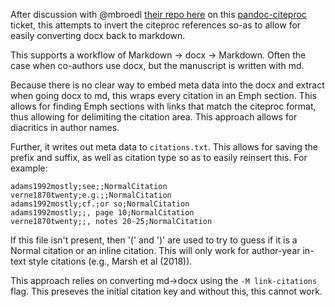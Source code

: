 After discussion with @mbroedl [their repo here](https://github.com/mbroedl/invert-pandoc-docx) on this [pandoc-citeproc](https://github.com/jgm/pandoc-citeproc/issues/323) ticket, this attempts to invert the citeproc references so-as to allow for easily converting docx back to markdown.

This supports a workflow of Markdown -> docx -> Markdown. Often the case when co-authors use docx, but the manuscript is written with md.

Because there is no clear way to embed meta data into the docx and extract when going docx to md, this wraps every citation in an Emph section. This allows for finding Emph sections with links that match the citeproc format, thus allowing for delimiting the citation area. This approach allows for diacritics in author names. 

Further, it writes out meta data to `citations.txt`. This allows for saving the prefix and suffix, as well as citation type so as to easily reinsert this. For example:

```verne1870twenty;;;NormalCitation
adams1992mostly;see;;NormalCitation
verne1870twenty;e.g.;;NormalCitation
adams1992mostly;cf.;or so;NormalCitation
adams1992mostly;;, page 10;NormalCitation
verne1870twenty;;, notes 20-25;NormalCitation
```

If this file isn't present, then '(' and ')' are used to try to guess if it is a Normal citation or an inline citation. This will only work for author-year in-text style citations (e.g., Marsh et al (2018)).

This approach relies on converting md->docx using the `-M link-citations` flag. This preseves the initial citation key and without this, this cannot work.